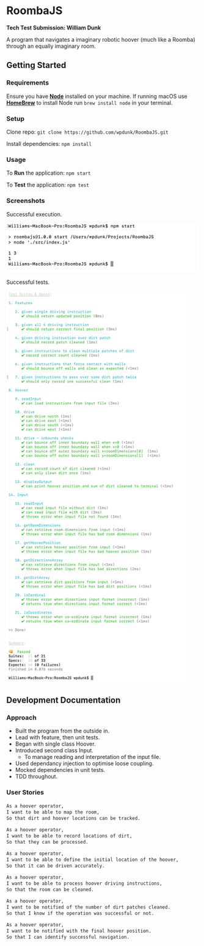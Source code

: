 # RoombaJS

**Tech Test Submission: William Dunk**

A program that navigates a imaginary robotic hoover (much like a Roomba) through an equally imaginary room.

## Getting Started

### Requirements

Ensure you have [**Node**](https://nodejs.org/en/) installed on your machine. If running macOS use [**HomeBrew**](https://brew.sh/) to install Node run `brew install node` in your terminal.

### Setup

Clone repo: `git clone https://github.com/wpdunk/RoombaJS.git`

Install dependencies: `npm install`

### Usage

To **Run** the application: `npm start`

To **Test** the application: `npm test`

### Screenshots

Successful execution.

![Image of successful execution](public/programScreenshot.png)

Successful tests.

![Image of successful tests](public/testsScreenshot.png)

## Development Documentation

### Approach

- Built the program from the outside in.
- Lead with feature, then unit tests.
- Began with single class Hoover.
- Introduced second class Input.
  - To manage reading and interpretation of the input file.
- Used dependancy injection to optimise loose coupling.
- Mocked dependencies in unit tests.
- TDD throughout.

### User Stories

```
As a hoover operator,
I want to be able to map the room,
So that dirt and hoover locations can be tracked.
```

```
As a hoover operator,
I want to be able to record locations of dirt,
So that they can be processed.
```

```
As a hoover operator,
I want to be able to define the initial location of the hoover,
So that it can be driven accurately.
```

```
As a hoover operator,
I want to be able to process hoover driving instructions,
So that the room can be cleaned.
```

```
As a hoover operator,
I want to be notified of the number of dirt patches cleaned.
So that I know if the operation was successful or not.
```

```
As a hoover operator,
I want to be notified with the final hoover position.
So that I can identify successful navigation.
```
